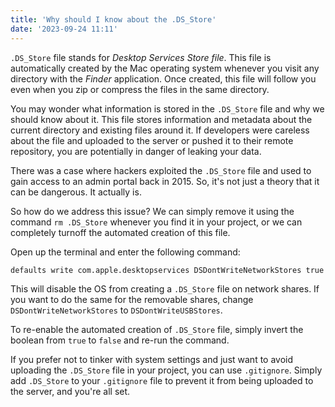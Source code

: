 ```yaml
---
title: 'Why should I know about the .DS_Store'
date: '2023-09-24 11:11'
---
```


`.DS_Store` file stands for _Desktop Services Store file_. This file is automatically created by the Mac operating system whenever you visit any directory with the _Finder_ application. Once created, this file will follow you even when you zip or compress the files in the same directory.

You may wonder what information is stored in the `.DS_Store` file and why we should know about it. This file stores information and metadata about the current directory and existing files around it. If developers were careless about the file and uploaded to the server or pushed it to their remote repository, you are potentially in danger of leaking your data.

There was a case where hackers exploited the `.DS_Store` file and used to gain access to an admin portal back in 2015. So, it's not just a theory that it can be dangerous. It actually is.

So how do we address this issue? We can simply remove it using the command `rm .DS_Store` whenever you find it in your project, or we can completely turnoff the automated creation of this file.

Open up the terminal and enter the following command:

```bash
defaults write com.apple.desktopservices DSDontWriteNetworkStores true
```

This will disable the OS from creating a `.DS_Store` file on network shares. If you want to do the same for the removable shares, change `DSDontWriteNetworkStores` to `DSDontWriteUSBStores`.

To re-enable the automated creation of `.DS_Store` file, simply invert the boolean from `true` to `false` and re-run the command.

If you prefer not to tinker with system settings and just want to avoid uploading the `.DS_Store` file in your project, you can use `.gitignore`. Simply add `.DS_Store` to your `.gitignore` file to prevent it from being uploaded to the server, and you're all set.
